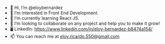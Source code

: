 - 👋 Hi, I’m @eloybernardez
- 👀 I’m interested in Front End Development.
- 🌱 I’m currently learning React JS.
- 💞️ I’m looking to collaborate on any project and help you to make it grow!
- 🖥  LinkedIn: https://www.linkedin.com/in/eloy-bernardez-b8474a154/
- 📫 You can reach me at eloy.ricardo.550@gmail.com
